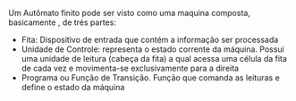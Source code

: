 Um Autômato finito pode ser visto como uma maquina composta, basicamente , de trés partes:

- Fita: Dispositivo de entrada que contém a informação ser processada
- Unidade de Controle: representa o estado corrente da máquina. Possui uma unidade de leitura (cabeça da fita) a qual acessa uma célula da fita de cada vez e movimenta-se exclusivamente para a direita
- Programa ou Função de Transição. Função que comanda as leituras e define o estado da máquina
